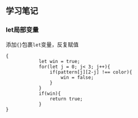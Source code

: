 ## 学习笔记

### let局部变量
添加`{}`包裹`let`变量，反复赋值
```
{
            let win = true;
            for(let j = 0; j< 3; j++){
                if(pattern[j][2-j] !== color){
                    win = false;
                }
            }
            if(win){
                return true;
            }
}
```


